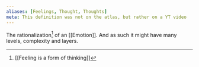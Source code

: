 ```yaml
---
aliases: [Feelings, Thought, Thoughts]
meta: This definition was not on the atlas, but rather on a YT video
---
```


The rationalization[^1] of an [[Emotion]]. And as such it might have many levels, complexity and layers.

[^1]: [[Feeling is a form of thinking]]